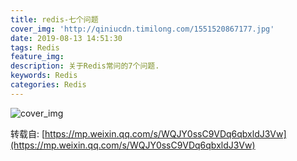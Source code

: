 ```yaml
---
title: redis-七个问题
cover_img: 'http://qiniucdn.timilong.com/1551520867177.jpg'
date: 2019-08-13 14:51:30
tags: Redis
feature_img:
description: 关于Redis常问的7个问题.
keywords: Redis
categories: Redis
---
```


![cover_img](http://qiniucdn.timilong.com/1551520867177.jpg)

转载自: [https://mp.weixin.qq.com/s/WQJY0ssC9VDq6qbxldJ3Vw](https://mp.weixin.qq.com/s/WQJY0ssC9VDq6qbxldJ3Vw)
